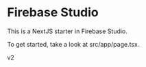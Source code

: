 # Firebase Studio

This is a NextJS starter in Firebase Studio.

To get started, take a look at src/app/page.tsx.


v2